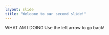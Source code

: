 ```yaml
---
layout: slide
title: "Welcome to our second slide!"
---
```

WHAT AM I DOING
Use the left arrow to go back!
